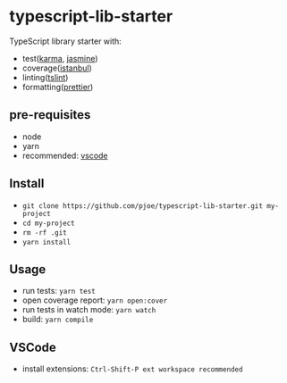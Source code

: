 # typescript-lib-starter
TypeScript library starter with:
- test([karma](https://karma-runner.github.io),
    [jasmine](https://jasmine.github.io/))
- coverage([istanbul](https://istanbul.js.org/))
- linting([tslint](https://palantir.github.io/tslint/))
- formatting([prettier](https://prettier.io/))

## pre-requisites
- node
- yarn
- recommended: [vscode](https://code.visualstudio.com/)

## Install
- `git clone https://github.com/pjoe/typescript-lib-starter.git my-project`
- `cd my-project`
- `rm -rf .git`
- `yarn install`

## Usage
- run tests: `yarn test`
- open coverage report: `yarn open:cover`
- run tests in watch mode: `yarn watch`
- build: `yarn compile`

## VSCode
- install extensions: `Ctrl-Shift-P ext workspace recommended`
